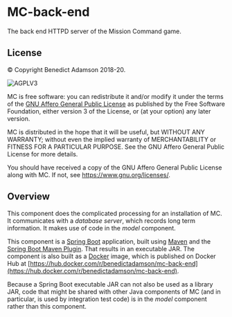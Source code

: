# MC-back-end
The back end HTTPD server of the Mission Command game.

## License

© Copyright Benedict Adamson 2018-20.
 
![AGPLV3](https://www.gnu.org/graphics/agplv3-with-text-162x68.png)

MC is free software: you can redistribute it and/or modify
it under the terms of the
[GNU Affero General Public License](https://www.gnu.org/licenses/agpl.html)
as published by the Free Software Foundation, either version 3 of the License, or
(at your option) any later version.

MC is distributed in the hope that it will be useful,
but WITHOUT ANY WARRANTY; without even the implied warranty of
MERCHANTABILITY or FITNESS FOR A PARTICULAR PURPOSE.  See the
GNU Affero General Public License for more details.

You should have received a copy of the GNU Affero General Public License
along with MC.  If not, see <https://www.gnu.org/licenses/>.

## Overview

This component does the complicated processing for an installation of MC.
It communicates with a *database server*, which records long term information.
It makes use of code in the *model* component.

This component is a [Spring Boot](http://spring.io/projects/spring-boot) application,
built using [Maven](https://maven.apache.org/)
and the [Spring Boot Maven Plugin](https://docs.spring.io/spring-boot/docs/2.1.3.RELEASE/maven-plugin/).
That results in an executable JAR.
The component is also built as a [Docker](https://www.docker.com/) image,
which is published on Docker Hub at
[https://hub.docker.com/r/benedictadamson/mc-back-end](https://hub.docker.com/r/benedictadamson/mc-back-end).

Because a Spring Boot executable JAR can not also be used as a library JAR,
code that might be shared with other Java components of MC
(and in particular, is used by integration test code)
is in the *model* component rather than this component.